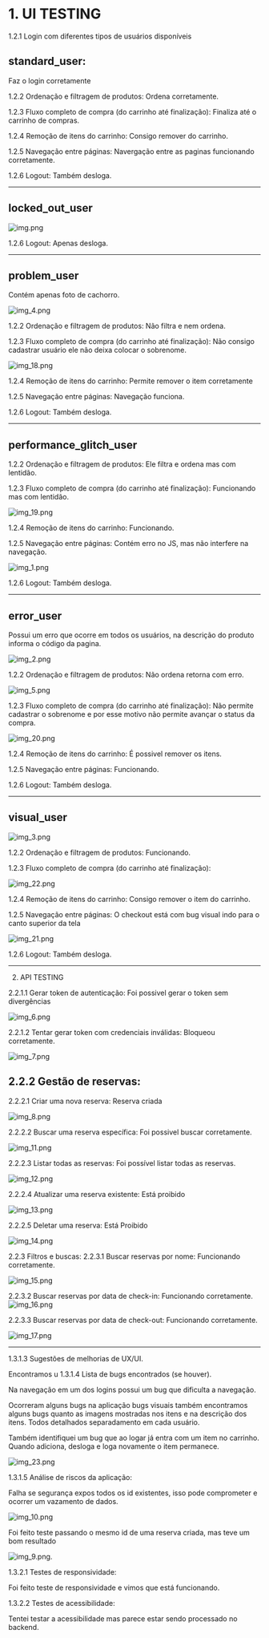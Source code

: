 # 1. UI TESTING

1.2.1 Login com diferentes tipos de usuários disponíveis

 standard_user: 
-
Faz o login corretamente

1.2.2 Ordenação e filtragem de produtos: Ordena corretamente.

1.2.3 Fluxo completo de compra (do carrinho até finalização): Finaliza até o carrinho de compras.

1.2.4 Remoção de itens do carrinho: Consigo remover do carrinho.

1.2.5 Navegação entre páginas: Navergação entre as paginas funcionando corretamente.

1.2.6 Logout: Também desloga.

----
locked_out_user
-
![img.png](img.png)

1.2.6 Logout: Apenas desloga.

----
problem_user
- 
Contém apenas foto de cachorro.

![img_4.png](img_4.png)

1.2.2 Ordenação e filtragem de produtos:  Não filtra e nem ordena.

1.2.3 Fluxo completo de compra (do carrinho até finalização):
Não consigo cadastrar usuário ele não deixa colocar o sobrenome.

![img_18.png](img_18.png)

1.2.4 Remoção de itens do carrinho: Permite remover o item corretamente

1.2.5 Navegação entre páginas: Navegação funciona.

1.2.6 Logout: Também desloga.

----
performance_glitch_user
-

1.2.2 Ordenação e filtragem de produtos: Ele filtra e ordena mas com lentidão.

1.2.3 Fluxo completo de compra (do carrinho até finalização): Funcionando mas com lentidão.

![img_19.png](img_19.png)

1.2.4 Remoção de itens do carrinho: Funcionando.

1.2.5 Navegação entre páginas: Contém erro no JS, mas não interfere na navegação.

![img_1.png](img_1.png)

1.2.6 Logout: Também desloga.

----
error_user
-
Possui um erro que ocorre em todos os usuários, na descrição do produto informa o código da pagina.

![img_2.png](img_2.png)

1.2.2 Ordenação e filtragem de produtos: Não ordena retorna com erro.

![img_5.png](img_5.png)

1.2.3 Fluxo completo de compra (do carrinho até finalização): Não permite cadastrar o sobrenome e por esse motivo não permite avançar o status da compra.

![img_20.png](img_20.png)

1.2.4 Remoção de itens do carrinho: É possivel remover os itens.

1.2.5 Navegação entre páginas: Funcionando.

1.2.6 Logout: Também desloga.

----
visual_user
-
![img_3.png](img_3.png)

1.2.2 Ordenação e filtragem de produtos: Funcionando.

1.2.3 Fluxo completo de compra (do carrinho até finalização):

![img_22.png](img_22.png)

1.2.4 Remoção de itens do carrinho: Consigo remover o item do carrinho.

1.2.5 Navegação entre páginas: O checkout está com bug visual indo para o canto superior da tela

![img_21.png](img_21.png)

1.2.6 Logout: Também desloga.

----
2. API TESTING

2.2.1.1 Gerar token de autenticação: Foi possivel gerar o token sem divergências

![img_6.png](img_6.png)

2.2.1.2 Tentar gerar token com credenciais inválidas: Bloqueou corretamente.

![img_7.png](img_7.png)

2.2.2 Gestão de reservas:
-
2.2.2.1 Criar uma nova reserva: Reserva criada

![img_8.png](img_8.png)

2.2.2.2 Buscar uma reserva específica: Foi possivel buscar corretamente.

![img_11.png](img_11.png)

2.2.2.3 Listar todas as reservas: Foi possível listar todas as reservas.

![img_12.png](img_12.png)

2.2.2.4 Atualizar uma reserva existente: Está proibido

![img_13.png](img_13.png)

2.2.2.5 Deletar uma reserva: Está Proibido

![img_14.png](img_14.png)


2.2.3 Filtros e buscas:
2.2.3.1 Buscar reservas por nome: Funcionando corretamente.

![img_15.png](img_15.png)

2.2.3.2 Buscar reservas por data de check-in: Funcionando corretamente.
![img_16.png](img_16.png)

2.2.3.3 Buscar reservas por data de check-out: Funcionando corretamente.

![img_17.png](img_17.png)

----
1.3.1.3 Sugestões de melhorias de UX/UI.

Encontramos u
1.3.1.4 Lista de bugs encontrados (se houver).

Na navegação em um dos logins possui um bug que dificulta a navegação.

Ocorreram alguns bugs na aplicação bugs visuais também encontramos alguns bugs quanto as imagens mostradas nos itens e na descrição dos itens. Todos detalhados separadamento em cada usuário.

Também identifiquei um bug que ao logar já entra com um item no carrinho. Quando adiciona, desloga e loga novamente o item permanece.

![img_23.png](img_23.png)

1.3.1.5 Análise de riscos da aplicação:

Falha se segurança expos todos os id existentes, isso pode comprometer e ocorrer um vazamento de dados.

![img_10.png](img_10.png)

Foi feito teste passando o mesmo id de uma reserva criada, mas teve um bom resultado

![img_9.png](img_9.png).

1.3.2.1 Testes de responsividade:

Foi feito teste de responsividade e vimos que está funcionando.

1.3.2.2 Testes de acessibilidade:

Tentei testar a acessibilidade mas parece estar sendo processado no backend.




